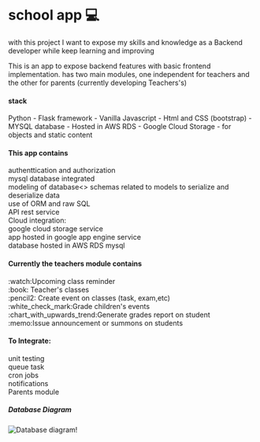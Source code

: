 # school app :computer:

<p>with this project I want to expose my skills and knowledge as a Backend developer while keep learning and improving</p>
<p>This is an app to expose backend features with basic frontend implementation. has two main modules, one independent for teachers and the other for parents (currently developing Teachers's)</p>
<p>
<h4>stack</h4>
<p>
Python - Flask framework -
Vanilla Javascript -
Html and CSS (bootstrap) -
MYSQL database - Hosted in AWS RDS -
Google Cloud Storage - for objects and static content

</p>
<h4>This app contains</h4>
  authenttication and authorization <br>
  mysql database integrated <br>
  modeling of database<>
  schemas related to models to serialize and deserialize data<br>
  use of ORM and raw SQL<br>
  API rest service<br>
  Cloud integration:<br>
  google cloud storage service<br>
  app hosted in google app engine service<br>
  database hosted in AWS RDS mysql<br>
<h4>Currently the teachers module contains</h4>
<p>
:watch:Upcoming class reminder <br>
:book: Teacher's classes<br> 
:pencil2: Create event on classes (task, exam,etc)<br>
:white_check_mark:Grade children's events <br>
:chart_with_upwards_trend:Generate grades report on student<br>
:memo:Issue announcement or summons on students<br>
</p>

<h4>To Integrate:</h4>
<p>
  unit testing<br>
  queue task<br>
  cron jobs<br>
  notifications<br>
  Parents module
</p>

<h5>Database Diagram</h5>

![Database diagram!](https://live.staticflickr.com/65535/52758054066_ac4548b599_b.jpg)

